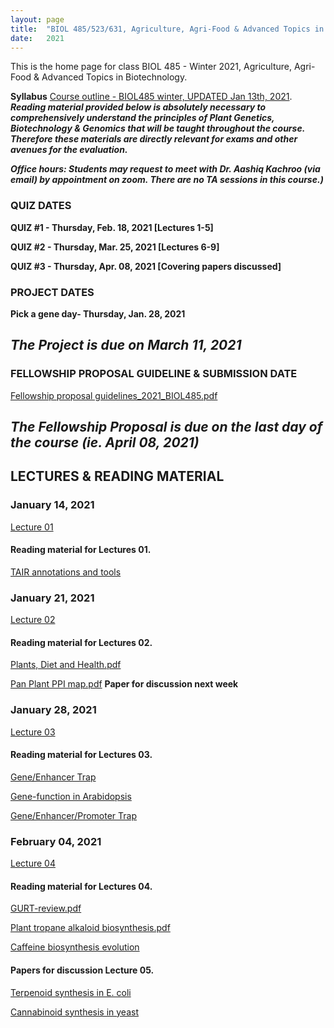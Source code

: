 ```yaml
---
layout: page
title:  "BIOL 485/523/631, Agriculture, Agri-Food & Advanced Topics in Biotechnology, Winter 2021"
date:   2021
---
```

This is the home page for class BIOL 485 - Winter 2021, Agriculture, Agri-Food & Advanced Topics in Biotechnology.

**Syllabus**
[Course outline - BIOL485 winter, UPDATED Jan 13th, 2021](https://github.com/kachroolab/kachroolab/files/5809437/BIOL485-523.course.outline_Winter2021.pdf). 
**_Reading material provided below is absolutely necessary to comprehensively understand the principles of Plant Genetics, Biotechnology & Genomics that will be taught throughout the course. Therefore these materials are directly relevant for exams and other avenues for the evaluation._** 

**_Office hours: Students may request to meet with Dr. Aashiq Kachroo (via email) by appointment on zoom. There are no TA sessions in this course.)_**

### **QUIZ DATES**

**QUIZ #1 - Thursday, Feb. 18, 2021 [Lectures 1-5]** 

**QUIZ #2 - Thursday, Mar. 25, 2021 [Lectures 6-9]** 

**QUIZ #3 - Thursday, Apr. 08, 2021 [Covering papers discussed]** 

### **PROJECT DATES**

**Pick a gene day- Thursday, Jan. 28, 2021** 

## **_The Project is due on March 11, 2021_**

### **FELLOWSHIP PROPOSAL GUIDELINE & SUBMISSION DATE**

[Fellowship proposal guidelines_2021_BIOL485.pdf](https://github.com/kachroolab/kachroolab/files/5809462/Fellowship.proposal.guidelines.pdf)

## **_The Fellowship Proposal is due on the last day of the course (ie. April 08, 2021)_**

## **LECTURES & READING MATERIAL**

### **January 14, 2021**

[Lecture 01](https://github.com/kachroolab/kachroolab/files/5850220/Week1_01142021_Lecture01_reducedfilesize.pdf) 

#### Reading material for Lectures 01.

[TAIR annotations and tools](https://github.com/kachroolab/kachroolab/files/4072467/TAIR.pdf)

### **January 21, 2021**

[Lecture 02](https://github.com/kachroolab/kachroolab/files/5888545/Week2_01212021_Lecture02_reducedfilesize.pdf) 

#### Reading material for Lectures 02.

[Plants, Diet and Health.pdf](https://github.com/kachroolab/kachroolab/files/4104744/Plants.Diet.and.Health.pdf)

[Pan Plant PPI map.pdf](https://github.com/kachroolab/kachroolab/files/4104743/Pan.Plant.PPI.map.pdf) **Paper for discussion next week**

### **January 28, 2021**

[Lecture 03](https://github.com/kachroolab/kachroolab/files/5888750/Week3_01282021_Lecture03_reducedfilesize.pdf)

#### Reading material for Lectures 03.

[Gene/Enhancer Trap](https://haseloff.plantsci.cam.ac.uk/tools/gal4system/page138.html)

[Gene-function in Arabidopsis](https://github.com/kachroolab/kachroolab/files/4166942/Plant.gene-Function.approaches.pdf)

[Gene/Enhancer/Promoter Trap](https://www.ncbi.nlm.nih.gov/pmc/articles/PMC149045/)


### **February 04, 2021**

[Lecture 04](https://github.com/kachroolab/kachroolab/files/5927531/Week4_02042021.pdf)


#### Reading material for Lectures 04.

[GURT-review.pdf](https://github.com/kachroolab/kachroolab/files/4199940/GURT-review.pdf)

[Plant tropane alkaloid biosynthesis.pdf](https://github.com/kachroolab/kachroolab/files/4199941/Plant.tropane.alkaloid.biosynthesis.pdf)

[Caffeine biosynthesis evolution](https://github.com/kachroolab/kachroolab/files/4199938/Caffeine.biosynthesis.evolution.pdf)

#### Papers for discussion Lecture 05.

[Terpenoid synthesis in E. coli](https://github.com/kachroolab/kachroolab/files/4199942/Terpenoid.synthesis.in.E.coli.pdf)


[Cannabinoid synthesis in yeast](https://github.com/kachroolab/kachroolab/files/4199939/Cannabinoid.synthesis.in.yeast.pdf)


